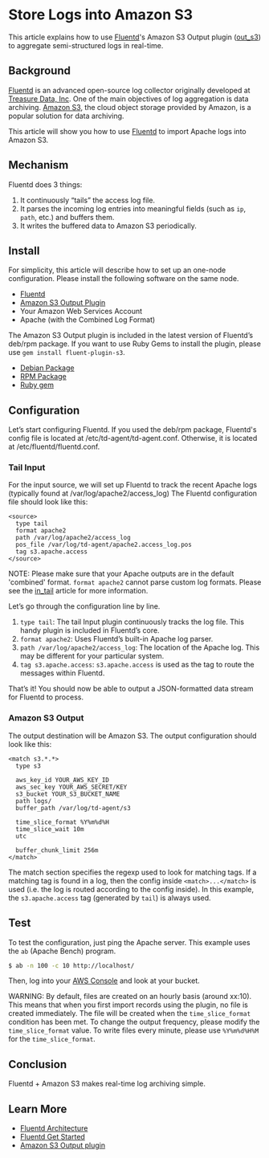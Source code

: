 # Store Logs into Amazon S3

This article explains how to use [Fluentd](http://fluentd.org/)'s Amazon S3 Output plugin ([out_s3](out_s3)) to aggregate semi-structured logs in real-time.

## Background

[Fluentd](http://fluentd.org/) is an advanced open-source log collector originally developed at [Treasure Data, Inc](http://www.treasuredata.com/). One of the main objectives of log aggregation is data archiving. [Amazon S3](http://aws.amazon.com/s3/), the cloud object storage provided by Amazon, is a popular solution for data archiving.

This article will show you how to use [Fluentd](http://fluentd.org/) to import Apache logs into Amazon S3.

## Mechanism

Fluentd does 3 things:

1. It continuously “tails” the access log file.
2. It parses the incoming log entries into meaningful fields (such as `ip`, `path`, etc.) and buffers them.
3. It writes the buffered data to Amazon S3 periodically.

## Install

For simplicity, this article will describe how to set up an one-node configuration. Please install the following software on the same node.

* [Fluentd](http://fluentd.org/)
* [Amazon S3 Output Plugin](out_s3)
* Your Amazon Web Services Account
* Apache (with the Combined Log Format)

The Amazon S3 Output plugin is included in the latest version of Fluentd’s deb/rpm package. If you want to use Ruby Gems to install the plugin, please use `gem install fluent-plugin-s3`.

* [Debian Package](install-by-deb)
* [RPM Package](install-by-rpm)
* [Ruby gem](install-by-gem)

## Configuration

Let’s start configuring Fluentd. If you used the deb/rpm package, Fluentd's config file is located at /etc/td-agent/td-agent.conf. Otherwise, it is located at /etc/fluentd/fluentd.conf.

### Tail Input

For the input source, we will set up Fluentd to track the recent Apache logs (typically found at /var/log/apache2/access_log) The Fluentd configuration file should look like this:


    <source>
      type tail
      format apache2
      path /var/log/apache2/access_log
      pos_file /var/log/td-agent/apache2.access_log.pos
      tag s3.apache.access
    </source>

NOTE: Please make sure that your Apache outputs are in the default 'combined' format. `format apache2` cannot parse custom log formats. Please see the <a href="in_tail">in_tail</a> article for more information.

Let’s go through the configuration line by line.

1. `type tail`: The tail Input plugin continuously tracks the log file. This handy plugin is included in Fluentd’s core.
2. `format apache2`: Uses Fluentd’s built-in Apache log parser.
3. `path /var/log/apache2/access_log`: The location of the Apache log. This may be different for your particular system.
4. `tag s3.apache.access`: `s3.apache.access` is used as the tag to route the messages within Fluentd.

That’s it! You should now be able to output a JSON-formatted data stream for Fluentd to process.

### Amazon S3 Output

The output destination will be Amazon S3. The output configuration should look like this:


    <match s3.*.*>
      type s3

      aws_key_id YOUR_AWS_KEY_ID
      aws_sec_key YOUR_AWS_SECRET/KEY
      s3_bucket YOUR_S3_BUCKET_NAME
      path logs/
      buffer_path /var/log/td-agent/s3

      time_slice_format %Y%m%d%H
      time_slice_wait 10m
      utc

      buffer_chunk_limit 256m
    </match>

The match section specifies the regexp used to look for matching tags. If a matching tag is found in a log, then the config inside `<match>...</match>` is used (i.e. the log is routed according to the config inside). In this example, the `s3.apache.access` tag (generated by `tail`) is always used.

## Test

To test the configuration, just ping the Apache server. This example uses the `ab` (Apache Bench) program.

```bash
$ ab -n 100 -c 10 http://localhost/
```

Then, log into your [AWS Console](https://console.aws.amazon.com/s3/home) and look at your bucket.

WARNING: By default, files are created on an hourly basis (around xx:10). This means that when you first import records using the plugin, no file is created immediately. The file will be created when the `time_slice_format` condition has been met. To change the output frequency, please modify the `time_slice_format` value. To write files every minute, please use `%Y%m%d%H%M` for the `time_slice_format`.

## Conclusion

Fluentd + Amazon S3 makes real-time log archiving simple.

## Learn More

- [Fluentd Architecture](architecture)
- [Fluentd Get Started](quickstart)
- [Amazon S3 Output plugin](out_s3)
